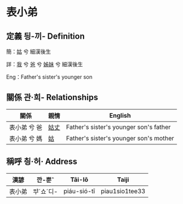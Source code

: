 # 表小弟
## 定義 딍-끼- Definition
簡：[姑](member12.md) 兮 細漢後生

詳：[我](member1.md) 兮 [爸](member2.md) 兮 [姊妹](member12.md) 兮 細漢後生

Eng：Father's sister's younger son

## 關係 관·희- Relationships

關係 | 親情 | English
--- | --- | --- 
表小弟 兮 爸 | [姑丈](member43.md) | Father's sister's younger son's father
表小弟 兮 媽 | [姑](member12.md) | Father's sister's younger son's mother


## 稱呼 칑·허· Address

漢諺 | 깐-뿐ˆ | Tâi-lô | Taiji
--- | --- | --- | --- 
表小弟 | ᄇᆤˊ쇼ˊ디- | piáu-sió-tī | piau1sio1tee33 
